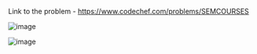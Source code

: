 Link to the problem - https://www.codechef.com/problems/SEMCOURSES


![image](https://user-images.githubusercontent.com/57552973/236457761-8b1b4595-d247-4a86-9491-6f83dc3686ec.png)



![image](https://user-images.githubusercontent.com/57552973/236457806-536888b7-44a7-4a5d-bbbc-6968e2071d39.png)

